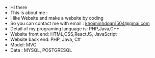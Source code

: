 - Hi there
- This is about me :
 - I like Website and make a website by coding  
 - So you can contact me with email : khoiminhdoan1504@gmai.com
 - Detail of my programing language is: PHP,Java,C++
 - Website front end: HTML,CSS,ReactJS, JavaScript
 - Website back end: PHP, Java, C#
 - Model: MVC
 - Data : MYSQL, POSTGRESQL
